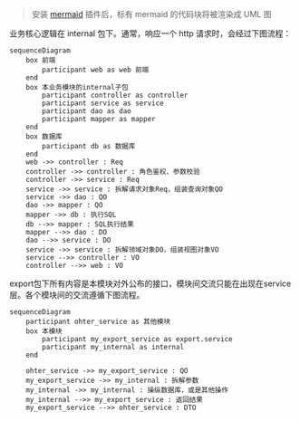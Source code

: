 
> 安装 [mermaid](https://mermaid.js.org/) 插件后，标有 mermaid 的代码块将被渲染成 UML 图

业务核心逻辑在 internal 包下。通常，响应一个 http 请求时，会经过下图流程：

``` mermaid
sequenceDiagram
    box 前端
        participant web as web 前端
    end
    box 本业务模块的internal子包
        participant controller as controller
        participant service as service
        participant dao as dao
        participant mapper as mapper
    end
    box 数据库
        participant db as 数据库
    end
    web ->> controller : Req
    controller ->> controller : 角色鉴权、参数校验
    controller ->> service : Req
    service ->> service : 拆解请求对象Req，组装查询对象QO
    service ->> dao : QO
    dao ->> mapper : QO
    mapper ->> db : 执行SQL
    db -->> mapper : SQL执行结果
    mapper -->> dao : DO
    dao -->> service : DO
    service ->> service : 拆解领域对象DO，组装视图对象VO
    service -->> controller : VO
    controller -->> web : VO
```

export包下所有内容是本模块对外公布的接口，模块间交流只能在出现在service层。各个模块间的交流遵循下图流程。

``` mermaid
sequenceDiagram
    participant ohter_service as 其他模块
    box 本模块
        participant my_export_service as export.service
        participant my_internal as internal
    end

    ohter_service ->> my_export_service : QO
    my_export_service ->> my_internal : 拆解参数
    my_internal ->> my_internal : 操纵数据库，或是其他操作
    my_internal -->> my_export_service : 返回结果
    my_export_service -->> ohter_service : DTO
```
